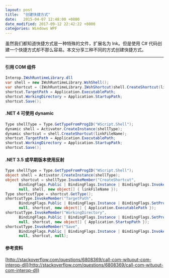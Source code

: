 ```yaml
---
layout: post
title:  "创建快捷方式"
date:   2015-04-07 12:48:00 +0800
date_modified: 2017-09-12 22:42:22 +0800
categories: Windows WPF
---
```


虽然我们都知道快捷方式是一种特殊的文件，扩展名为 lnk。但是使用 C# 代码创建一个快捷方式却不那么容易。本文分享三种不同的方式创建快捷方式。

---

#### 引用 COM 组件

```csharp
Interop.IWshRuntimeLibrary.dll
var shell = new IWshRuntimeLibrary.WshShell();
var shortcut = (IWshRuntimeLibrary.IWshShortcut)shell.CreateShortcut(linkFileName);
shortcut.TargetPath = Application.ExecutablePath;
shortcut.WorkingDirectory = Application.StartupPath;
shortcut.Save();
```

#### .NET 4 可使用 dynamic

```csharp
Type shellType = Type.GetTypeFromProgID("WScript.Shell");
dynamic shell = Activator.CreateInstance(shellType);
dynamic shortcut = shell.CreateShortcut(linkFileName);
shortcut.TargetPath = Application.ExecutablePath;
shortcut.WorkingDirectory = Application.StartupPath;
shortcut.Save();
```

#### .NET 3.5 或早期版本使用反射

```csharp
Type shellType = Type.GetTypeFromProgID("WScript.Shell");
object shell = Activator.CreateInstance(shellType);
object shortcut = shellType.InvokeMember("CreateShortcut",
      BindingFlags.Public | BindingFlags.Instance | BindingFlags.InvokeMethod,
      null, shell, new object[] { linkFileName });
Type shortcutType = shortcut.GetType();
shortcutType.InvokeMember("TargetPath",
      BindingFlags.Public | BindingFlags.Instance | BindingFlags.SetProperty,
      null, shortcut, new object[] { Application.ExecutablePath });
shortcutType.InvokeMember("WorkingDirectory",
      BindingFlags.Public | BindingFlags.Instance | BindingFlags.SetProperty, 
      null, shortcut, new object[] { Application.StartupPath });
shortcutType.InvokeMember("Save",
      BindingFlags.Public | BindingFlags.Instance | BindingFlags.InvokeMethod,
      null, shortcut, null);
```

#### 参考资料
[http://stackoverflow.com/questions/6808369/call-com-wituout-com-interop-dll](http://stackoverflow.com/questions/6808369/call-com-wituout-com-interop-dll)

